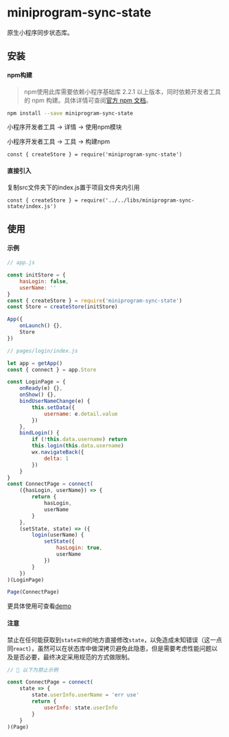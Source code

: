 # miniprogram-sync-state

原生小程序同步状态库。

## 安装

#### npm构建

> npm使用此库需要依赖小程序基础库 2.2.1 以上版本，同时依赖开发者工具的 npm 构建。具体详情可查阅[官方 npm 文档](https://developers.weixin.qq.com/miniprogram/dev/devtools/npm.html)。

```bash
npm install --save miniprogram-sync-state
```

小程序开发者工具 -> 详情 -> 使用npm模块

小程序开发者工具 -> 工具 -> 构建npm

```
const { createStore } = require('miniprogram-sync-state')
```

#### 直接引入

复制src文件夹下的index.js置于项目文件夹内引用
```
const { createStore } = require('../../libs/miniprogram-sync-state/index.js')
```

## 使用

#### 示例

```js
// app.js

const initStore = {
    hasLogin: false,    
    userName: ''
}
const { createStore } = require('miniprogram-sync-state')
const Store = createStore(initStore)

App({
    onLaunch() {},
    Store
})


```

```js
// pages/login/index.js

let app = getApp()
const { connect } = app.Store

const LoginPage = {
    onReady(e) {},
    onShow() {},
    bindUserNameChange(e) {
        this.setData({
            username: e.detail.value
        })
    },
    bindLogin() {
        if (!this.data.username) return
        this.login(this.data.username)
        wx.navigateBack({
            delta: 1
        })
    }
}
const ConnectPage = connect(
    ({hasLogin, userName}) => {
        return {
            hasLogin,
            userName
        }
    },
    (setState, state) => ({
        login(userName) {
            setState({
                hasLogin: true,
                userName
            })
        }
    })
)(LoginPage)

Page(ConnectPage)

```

更具体使用可查看[demo](https://github.com/zoenleo/miniprogram-sync-state/tree/master/demo)

#### 注意

禁止在任何能获取到`state实例`的地方直接修改`state`，以免造成未知错误（这一点同`react`），虽然可以在状态库中做深拷贝避免此隐患，但是需要考虑性能问题以及是否必要，最终决定采用规范的方式做限制。

```js
// 🚫 以下为禁止示例

const ConnectPage = connect(
    state => {
        state.userInfo.userName = 'err use'
        return {
            userInfo: state.userInfo
        }
    }
)(Page)

```
